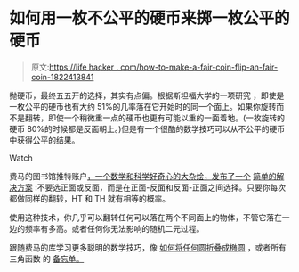 # 如何用一枚不公平的硬币来掷一枚公平的硬币

> 原文:[https://life hacker . com/how-to-make-a-fair-coin-flip-an-fair-coin-1822413841](https://lifehacker.com/how-to-make-a-fair-coin-flip-with-an-unfair-coin-1822413841)

抛硬币，最终五五开的选择，其实有点偏。根据斯坦福大学的一项研究 ，即使是一枚公平的硬币也有大约 51%的几率落在它开始时的同一个面上。如果你旋转而不是翻转，即使一个稍微重一点的硬币也更有可能以重的一面着地。(一枚旋转的硬币 80%的时候都是反面朝上。)但是有一个很酷的数学技巧可以从不公平的硬币中获得公平的结果。

Watch

费马的图书馆推特账户[，一个数学和科学好奇心的大杂烩，发布了一个](https://twitter.com/fermatslibrary) [简单的解决方案](https://twitter.com/fermatslibrary/status/956529346046554113) :不要选正面或反面，而是在正面-反面和反面-正面之间选择。只要你每次都做同样的翻转，HT 和 TH 就有相等的概率。

使用这种技术，你几乎可以翻转任何可以落在两个不同面上的物体，不管它落在一边的频率有多高。或者任何你无法影响的随机二元过程。

跟随费马的库学习更多聪明的数学技巧，像 [如何将任何圆折叠成椭圆](https://twitter.com/fermatslibrary/status/951094801709060096) ，或者所有三角函数 的 [备忘单。](https://twitter.com/fermatslibrary/status/914474990657003520)